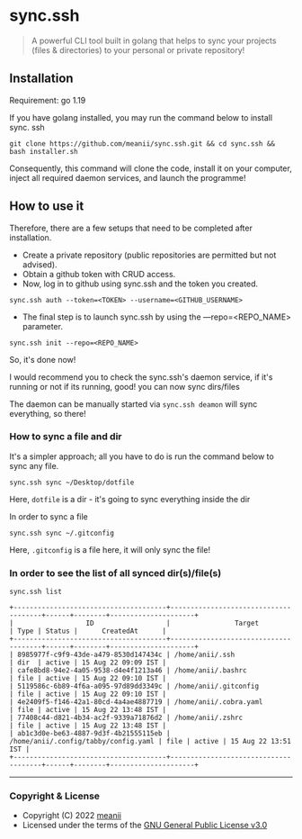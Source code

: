 # sync.ssh

> A powerful CLI tool built in golang that helps to sync your projects (files & directories) to your personal or private
> repository!

## Installation

Requirement: go 1.19

If you have golang installed, you may run the command below to install sync. ssh

```shell
git clone https://github.com/meanii/sync.ssh.git && cd sync.ssh && bash installer.sh
```

Consequently, this command will clone the code, install it on your computer, inject all required daemon services, and
launch the programme!

## How to use it

Therefore, there are a few setups that need to be completed after installation.

- Create a private repository (public repositories are permitted but not advised).
- Obtain a github token with CRUD access.
- Now, log in to github using sync.ssh and the token you created.

```shell
sync.ssh auth --token=<TOKEN> --username=<GITHUB_USERNAME>
```

- The final step is to launch sync.ssh by using the —repo=<REPO_NAME> parameter.

```shell
sync.ssh init --repo=<REPO_NAME> 
```

So, it's done now!

I would recommend you to check the sync.ssh's daemon service, if it's running or not
if its running, good! you can now sync dirs/files

The daemon can be manually started via `sync.ssh deamon` will sync everything, so there!

### How to sync a file and dir

It's a simpler approach; all you have to do is run the command below to sync any file.

```shell
sync.ssh sync ~/Desktop/dotfile
```

Here, `dotfile` is a dir - it's going to sync everything inside the dir

In order to sync a file

```shell
sync.ssh sync ~/.gitconfig
```

Here, `.gitconfig` is a file here, it will only sync the file!

### In order to see the list of all synced dir(s)/file(s)

`sync.ssh list`

```text
+--------------------------------------+--------------------------------------+------+--------+---------------------+
|                  ID                  |                Target                | Type | Status |      CreatedAt      |
+--------------------------------------+--------------------------------------+------+--------+---------------------+
| 8985977f-c9f9-43de-a479-8530d147434c | /home/anii/.ssh                      | dir  | active | 15 Aug 22 09:09 IST |
| cafe8bd8-94e2-4a05-9538-d4e4f1213a46 | /home/anii/.bashrc                   | file | active | 15 Aug 22 09:10 IST |
| 5119586c-6b89-4f6a-a095-97d89dd3349c | /home/anii/.gitconfig                | file | active | 15 Aug 22 09:10 IST |
| 4e2409f5-f146-42a1-80cd-4a4ae4887719 | /home/anii/.cobra.yaml               | file | active | 15 Aug 22 13:48 IST |
| 77408c44-d821-4b34-ac2f-9339a71876d2 | /home/anii/.zshrc                    | file | active | 15 Aug 22 13:48 IST |
| ab1c3d0e-be63-4887-9d3f-4b21555115eb | /home/anii/.config/tabby/config.yaml | file | active | 15 Aug 22 13:51 IST |
+--------------------------------------+--------------------------------------+------+--------+---------------------+

```

---

### Copyright & License

- Copyright (C)  2022 [meanii](https://github.com/meanii )
- Licensed under the terms of
  the [GNU General Public License v3.0](https://github.com/meanii/sync.ssh/blob/main/LICENSE)
